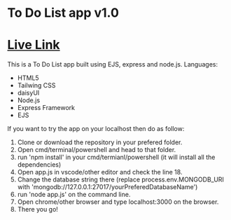 <h1>To Do List app v1.0</h1>
<h1><a href="https://tinyurl.com/yruh8e9z">Live Link</a></h1>
<p>
  This is a To Do List app built using EJS, express and node.js.
  Languages:
  <ul>
    <li>HTML5</li>
    <li>Tailwing CSS</li>
    <li>daisyUI</li>
    <li>Node.js</li>
    <li>Express Framework</li>
    <li>EJS</li>
  </ul>
</p>
<p>
If you want to try the app on your localhost then do as follow:
<ol>
    <li>Clone or download the repository in your prefered folder.</li>
    <li>Open cmd/terminal/powershell and head to that folder.</li>
    <li>run 'npm install' in your cmd/termianl/powershell (it will install all the dependencies)</li>
    <li>Open app.js in vscode/other editor and check the line 18.</li>
    <li>Change the database string there (replace process.env.MONGODB_URI with 'mongodb://127.0.0.1:27017/yourPreferedDatabaseName')</li>
    <li>run 'node app.js' on the command line.</li>
    <li>Open chrome/other browser and type localhost:3000 on the browser.</li>
    <li>There you go!</li>
  </ol>
  </p>